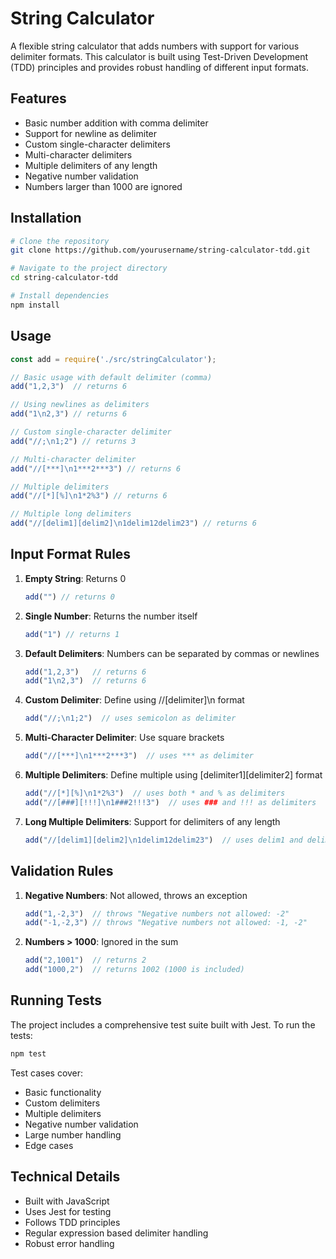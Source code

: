 # String Calculator

A flexible string calculator that adds numbers with support for various delimiter formats. This calculator is built using Test-Driven Development (TDD) principles and provides robust handling of different input formats.

## Features

- Basic number addition with comma delimiter
- Support for newline as delimiter
- Custom single-character delimiters
- Multi-character delimiters
- Multiple delimiters of any length
- Negative number validation
- Numbers larger than 1000 are ignored

## Installation

```bash
# Clone the repository
git clone https://github.com/yourusername/string-calculator-tdd.git

# Navigate to the project directory
cd string-calculator-tdd

# Install dependencies
npm install
```

## Usage

```javascript
const add = require('./src/stringCalculator');

// Basic usage with default delimiter (comma)
add("1,2,3")  // returns 6

// Using newlines as delimiters
add("1\n2,3") // returns 6

// Custom single-character delimiter
add("//;\n1;2") // returns 3

// Multi-character delimiter
add("//[***]\n1***2***3") // returns 6

// Multiple delimiters
add("//[*][%]\n1*2%3") // returns 6

// Multiple long delimiters
add("//[delim1][delim2]\n1delim12delim23") // returns 6
```

## Input Format Rules

1. **Empty String**: Returns 0
   ```javascript
   add("") // returns 0
   ```

2. **Single Number**: Returns the number itself
   ```javascript
   add("1") // returns 1
   ```

3. **Default Delimiters**: Numbers can be separated by commas or newlines
   ```javascript
   add("1,2,3")   // returns 6
   add("1\n2,3")  // returns 6
   ```

4. **Custom Delimiter**: Define using //[delimiter]\n format
   ```javascript
   add("//;\n1;2")  // uses semicolon as delimiter
   ```

5. **Multi-Character Delimiter**: Use square brackets
   ```javascript
   add("//[***]\n1***2***3")  // uses *** as delimiter
   ```

6. **Multiple Delimiters**: Define multiple using [delimiter1][delimiter2] format
   ```javascript
   add("//[*][%]\n1*2%3")  // uses both * and % as delimiters
   add("//[###][!!!]\n1###2!!!3")  // uses ### and !!! as delimiters
   ```

7. **Long Multiple Delimiters**: Support for delimiters of any length
   ```javascript
   add("//[delim1][delim2]\n1delim12delim23")  // uses delim1 and delim2 as delimiters
   ```

## Validation Rules

1. **Negative Numbers**: Not allowed, throws an exception
   ```javascript
   add("1,-2,3")  // throws "Negative numbers not allowed: -2"
   add("-1,-2,3") // throws "Negative numbers not allowed: -1, -2"
   ```

2. **Numbers > 1000**: Ignored in the sum
   ```javascript
   add("2,1001")  // returns 2
   add("1000,2")  // returns 1002 (1000 is included)
   ```

## Running Tests

The project includes a comprehensive test suite built with Jest. To run the tests:

```bash
npm test
```

Test cases cover:
- Basic functionality
- Custom delimiters
- Multiple delimiters
- Negative number validation
- Large number handling
- Edge cases

## Technical Details

- Built with JavaScript
- Uses Jest for testing
- Follows TDD principles
- Regular expression based delimiter handling
- Robust error handling
